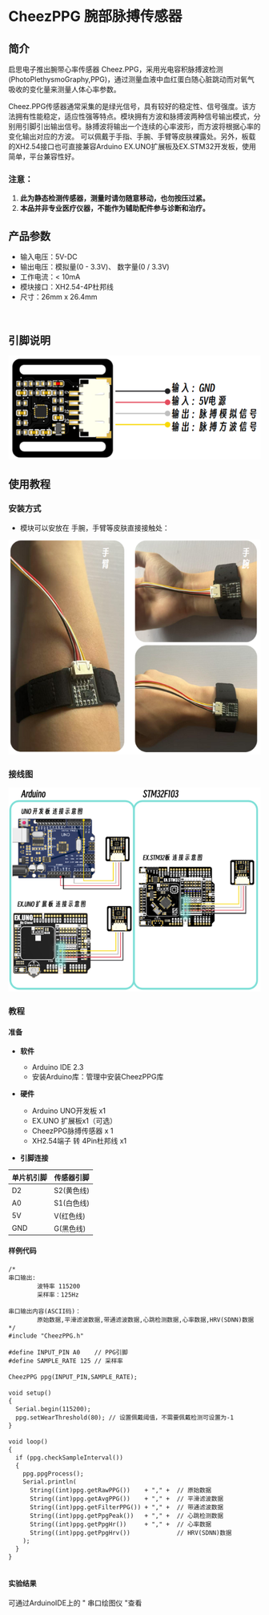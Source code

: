 # CheezPPG 腕部脉搏传感器

## 简介
 
启思电子推出腕带心率传感器 Cheez.PPG，采用光电容积脉搏波检测(PhotoPlethysmoGraphy,PPG)，通过测量血液中血红蛋白随心脏跳动而对氧气吸收的变化量来测量人体心率参数。

Cheez.PPG传感器通常采集的是绿光信号，具有较好的稳定性、信号强度。该方法拥有性能稳定，适应性强等特点。模块拥有方波和脉搏波两种信号输出模式，分别用引脚引出输出信号。脉搏波将输出一个连续的心率波形，而方波将根据心率的变化输出对应的方波。
可以佩戴于手指、手腕、手臂等皮肤裸露处。另外，板载的XH2.54接口也可直接兼容Arduino EX.UNO扩展板及EX.STM32开发板，使用简单，平台兼容性好。

### 注意： 
1. **此为静态检测传感器，测量时请勿随意移动，也勿按压过紧。**
2. **本品并非专业医疗仪器，不能作为辅助配件参与诊断和治疗。**

## 产品参数 
- 输入电压：5V-DC
- 输出电压：模拟量(0 - 3.3V)、 数字量(0 / 3.3V)
- 工作电流：< 10mA
- 模块接口：XH2.54-4P杜邦线  
- 尺寸：26mm x 26.4mm 
<br/>

## 引脚说明

![image](./img/cheezPPG_1.png)

## 使用教程

### 安装方式

* 模块可以安放在 手腕，手臂等皮肤直接接触处： 

![image](./img/cheezPPG_2.png) 

### 接线图  
![image](./img/cheezPPG_3.png) 

### 教程

#### 准备

- **软件** 
  * Arduino IDE 2.3
  * 安装Arduino库：管理中安装CheezPPG库 
  
  
- **硬件**
  - Arduino UNO开发板 x1
  - EX.UNO 扩展板x1（可选）
  - CheezPPG脉搏传感器 x 1 
  - XH2.54端子 转 4Pin杜邦线 x1 

- **引脚连接**  
  
|单片机引脚|传感器引脚|
|--|--|
|D2| S2(黄色线)|
|A0| S1(白色线)|
|5V| V(红色线)|
|GND| G(黑色线)|


#### 样例代码

```c_cpp
/* 
串口输出:
        波特率 115200
        采样率：125Hz 

串口输出内容(ASCII码)：
        原始数据,平滑滤波数据,带通滤波数据,心跳检测数据,心率数据,HRV(SDNN)数据
*/
#include "CheezPPG.h"
 
#define INPUT_PIN A0    // PPG引脚
#define SAMPLE_RATE 125 // 采样率

CheezPPG ppg(INPUT_PIN,SAMPLE_RATE);  

void setup() 
{
  Serial.begin(115200); 
  ppg.setWearThreshold(80); // 设置佩戴阈值，不需要佩戴检测可设置为-1
}

void loop() 
{   
  if (ppg.checkSampleInterval()) 
  {  
    ppg.ppgProcess();
    Serial.println(
      String((int)ppg.getRawPPG())    + "," +  // 原始数据
      String((int)ppg.getAvgPPG())    + "," +  // 平滑滤波数据
      String((int)ppg.getFilterPPG()) + "," +  // 带通滤波数据
      String((int)ppg.getPpgPeak())   + "," +  // 心跳检测数据
      String((int)ppg.getPpgHr())     + "," +  // 心率数据
      String((int)ppg.getPpgHrv())             // HRV(SDNN)数据
    );
  }   
}


```

#### 实验结果

可通过ArduinoIDE上的 " 串口绘图仪 "查看

<br/>

